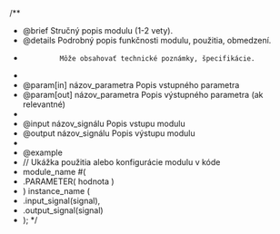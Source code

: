 /**
 * @brief       Stručný popis modulu (1-2 vety).
 * @details     Podrobný popis funkčnosti modulu, použitia, obmedzení.
 *              Môže obsahovať technické poznámky, špecifikácie.
 *
 * @param[in]   názov_parametra  Popis vstupného parametra
 * @param[out]  názov_parametra  Popis výstupného parametra (ak relevantné)
 *
 * @input       názov_signálu   Popis vstupu modulu
 * @output      názov_signálu   Popis výstupu modulu
 *
 * @example
 * // Ukážka použitia alebo konfigurácie modulu v kóde
 * module_name #(
 *    .PARAMETER( hodnota )
 * ) instance_name (
 *    .input_signal(signal),
 *    .output_signal(signal)
 * );
 */
